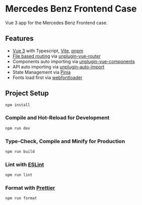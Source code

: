 # Mercedes Benz Frontend Case

Vue 3 app for the Mercedes Benz Frontend case.

## Features

- [Vue 3](https://vuejs.org) with Typescript, [Vite](https://vitejs.dev), [pnpm](https://pnpm.io/)
- [File based routing](./src/pages) via [unplugin-vue-router](https://www.npmjs.com/package/unplugin-vue-router)
- Components auto importing via [unplugin-vue-components](https://www.npmjs.com/package/unplugin-vue-components)
- API auto importing via [unplugin-auto-import](https://www.npmjs.com/package/unplugin-auto-import)
- State Management via [Pinia](https://pinia.vuejs.org)
- Fonts load first via [webfontloader](https://www.npmjs.com/package/webfontloader)

## Project Setup

```sh
npm install
```

### Compile and Hot-Reload for Development

```sh
npm run dev
```

### Type-Check, Compile and Minify for Production

```sh
npm run build
```

### Lint with [ESLint](https://eslint.org)

```sh
npm run lint
```

### Format with [Prettier](https://prettier.io)

```sh
npm run format
```
